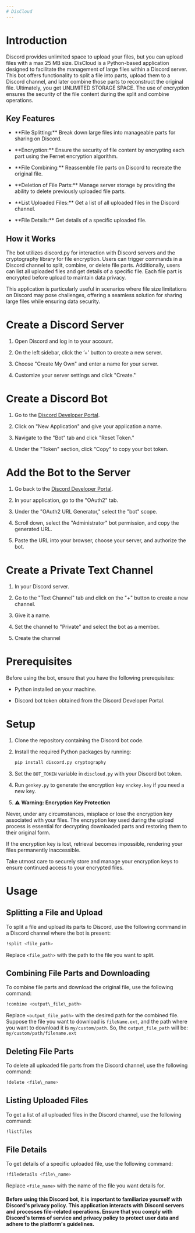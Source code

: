 ```yaml
---
# DisCloud
---
```


# Introduction

Discord provides unlimited space to upload your files, but you can
upload files with a max 25 MB size. DisCloud is a Python-based
application designed to facilitate the management of large files within
a Discord server. This bot offers functionality to split a file into
parts, upload them to a Discord channel, and later combine those parts
to reconstruct the original file. Ultimately, you get UNLIMITED STORAGE
SPACE. The use of encryption ensures the security of the file content
during the split and combine operations.

## Key Features

-   \*\*File Splitting:\*\* Break down large files into manageable parts
    for sharing on Discord.

-   \*\*Encryption:\*\* Ensure the security of file content by
    encrypting each part using the Fernet encryption algorithm.

-   \*\*File Combining:\*\* Reassemble file parts on Discord to recreate
    the original file.

-   \*\*Deletion of File Parts:\*\* Manage server storage by providing
    the ability to delete previously uploaded file parts.

-   \*\*List Uploaded Files:\*\* Get a list of all uploaded files in the
    Discord channel.

-   \*\*File Details:\*\* Get details of a specific uploaded file.

## How it Works

The bot utilizes discord.py for interaction with Discord servers and the
cryptography library for file encryption. Users can trigger commands in
a Discord channel to split, combine, or delete file parts. Additionally,
users can list all uploaded files and get details of a specific file.
Each file part is encrypted before upload to maintain data privacy.

This application is particularly useful in scenarios where file size
limitations on Discord may pose challenges, offering a seamless solution
for sharing large files while ensuring data security.


# Create a Discord Server

1.  Open Discord and log in to your account.

2.  On the left sidebar, click the ’+’ button to create a new server.

3.  Choose "Create My Own" and enter a name for your server.

4.  Customize your server settings and click "Create."

# Create a Discord Bot

1.  Go to the [Discord Developer
    Portal](https://discord.com/developers/applications).

2.  Click on "New Application" and give your application a name.

3.  Navigate to the "Bot" tab and click "Reset Token."

4.  Under the "Token" section, click "Copy" to copy your bot token.

# Add the Bot to the Server

1.  Go back to the [Discord Developer
    Portal](https://discord.com/developers/applications).

2.  In your application, go to the "OAuth2" tab.

3.  Under the "OAuth2 URL Generator," select the "bot" scope.

4.  Scroll down, select the "Administrator" bot permission, and copy the
    generated URL.

5.  Paste the URL into your browser, choose your server, and authorize
    the bot.

# Create a Private Text Channel

1.  In your Discord server.

2.  Go to the "Text Channel" tab and click on the "+" button to create a
    new channel.

3.  Give it a name.

4.  Set the channel to "Private" and select the bot as a member.

5.  Create the channel

# Prerequisites

Before using the bot, ensure that you have the following prerequisites:

-   Python installed on your machine.

-   Discord bot token obtained from the Discord Developer Portal.

# Setup

1.  Clone the repository containing the Discord bot code.

2.  Install the required Python packages by running:

    ``` sh
    pip install discord.py cryptography
    ```

3.  Set the `BOT_TOKEN` variable in `discloud.py` with your Discord bot
    token.

4.  Run `genkey.py` to generate the encryption key `enckey.key` if you
    need a new key.

5.  ⚠️ **Warning: Encryption Key Protection**

Never, under any circumstances, misplace or lose the encryption key associated with your files. The encryption key used during the upload process is essential for decrypting downloaded parts and restoring them to their original form.

If the encryption key is lost, retrieval becomes impossible, rendering your files permanently inaccessible.

Take utmost care to securely store and manage your encryption keys to ensure continued access to your encrypted files.


# Usage

## Splitting a File and Upload

To split a file and upload its parts to Discord, use the following
command in a Discord channel where the bot is present:

``` sh
!split <file_path>
```

Replace `<file_path>` with the path to the file you want to split.

## Combining File Parts and Downloading

To combine file parts and download the original file, use the following
command:

``` sh
!combine <output\_file\_path>
```

Replace `<output_file_path>` with the desired path for the combined
file. Suppose the file you want to download is `fileName.ext`, and the
path where you want to download it is `my/custom/path`. So, the
`output_file_path` will be: `my/custom/path/filename.ext`

## Deleting File Parts

To delete all uploaded file parts from the Discord channel, use the
following command:

``` sh
!delete <file\_name>
```

## Listing Uploaded Files

To get a list of all uploaded files in the Discord channel, use the
following command:

``` sh
!listfiles
```

## File Details

To get details of a specific uploaded file, use the following command:

``` sh
!filedetails <file\_name>
```

Replace `<file_name>` with the name of the file you want details for.



#### Before using this Discord bot, it is important to familiarize yourself with Discord's privacy policy. This application interacts with Discord servers and processes file-related operations. Ensure that you comply with Discord's terms of service and privacy policy to protect user data and adhere to the platform's guidelines.
